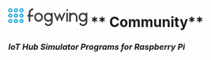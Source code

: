 # ![Fogwing Logo](/images/fogwing.png) ** Community**

### *IoT Hub Simulator Programs for Raspberry Pi*
